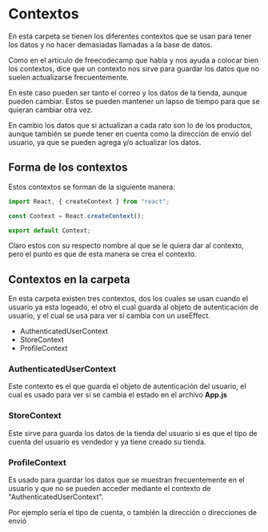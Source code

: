 
# Contextos

En esta carpeta se tienen los diferentes contextos que se usan para tener los datos y no hacer demasiadas llamadas a la base de datos.

Como en el artículo de freecodecamp que habla y nos ayuda a colocar bien los contextos, dice que un contexto nos sirve para guardar los datos que no suelen actualizarse frecuentemente.

En este caso pueden ser tanto el correo y los datos de la tienda, aunque pueden cambiar. Estos se pueden mantener un lapso de tiempo para que se quieran cambiar otra vez. 

En cambio los datos que si actualizan a cada rato son lo de los productos, aunque también se puede tener en cuenta como la dirección de envió del usuario, ya que se pueden agrega y/o actualizar los datos.

## Forma de los contextos

Estos contextos se forman de la siguiente manera:

```javascript
import React, { createContext } from "react";

const Context = React.createContext();

export default Context;
```

Claro estos con su respecto nombre al que se le quiera dar al contexto, pero el punto es que de esta manera se crea el contexto.

## Contextos en la carpeta

En esta carpeta existen tres contextos, dos los cuales se usan cuando el usuario ya esta logeado, el otro el cual guarda al objeto de autenticación de usuario, y el cual se usa para ver si cambia con un useEffect.

  - AuthenticatedUserContext
  - StoreContext
  - ProfileContext

### AuthenticatedUserContext

Este contexto es el que guarda el objeto de autenticación del usuario, el cual es usado para ver si se cambia el estado en el archivo **App.js**

### StoreContext

Este sirve para guarda los datos de la tienda del usuario si es que el tipo de cuenta del usuario es vendedor y ya tiene creado su tienda.

### ProfileContext

Es usado para guardar los datos que se muestran frecuentemente en el usuario y que no se pueden acceder mediante el contexto de "AuthenticatedUserContext".

Por ejemplo sería el tipo de cuenta, o también la dirección o direcciones de envió
